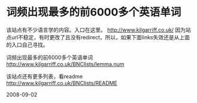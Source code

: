 # 词频出现最多的前6000多个英语单词

该站点有不少语言学的内容。入口在这里。
<http://www.kilgarriff.co.uk/>
因为站点url不稳定，有时更改了且没有redirect，所以，如果下面links失效还是从上面的入口自己寻找。


词频出现最多的前6000多个英语单词
<http://www.kilgarriff.co.uk/BNClists/lemma.num>

该站点还有更多列表，看readme
<http://www.kilgarriff.co.uk/BNClists/README>


2008-09-02
